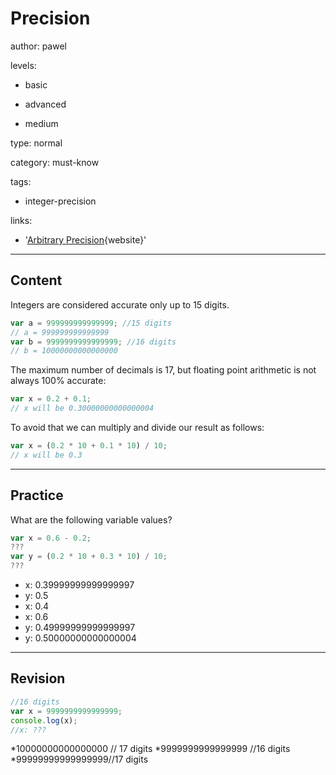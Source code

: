 # Precision
author: pawel

levels:

  - basic

  - advanced

  - medium

type: normal

category: must-know

tags:

  - integer-precision

links:

  - '[Arbitrary Precision](http://0.30000000000000004.com/){website}'

---
## Content

Integers are considered accurate only up to 15 digits.

```javascript
var a = 999999999999999; //15 digits
// a = 999999999999999
var b = 9999999999999999; //16 digits
// b = 10000000000000000
```
The maximum number of decimals is 17, but floating point arithmetic is not always 100% accurate:

```javascript
var x = 0.2 + 0.1;         
// x will be 0.30000000000000004
```

To avoid that we can multiply and divide our result as follows:

```javascript
var x = (0.2 * 10 + 0.1 * 10) / 10;
// x will be 0.3
```

---
## Practice

What are the following variable values?

```javascript
var x = 0.6 - 0.2;
???
var y = (0.2 * 10 + 0.3 * 10) / 10;
???
```

* x: 0.39999999999999997
* y: 0.5
* x: 0.4
* x: 0.6
* y: 0.49999999999999997
* y: 0.50000000000000004

---
## Revision

```javascript
//16 digits
var x = 9999999999999999;
console.log(x);
//x: ???
```  
*10000000000000000 // 17 digits
*9999999999999999 //16 digits
*99999999999999999//17 digits

